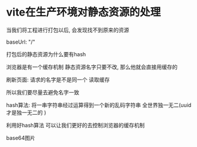 # vite在生产环境对静态资源的处理

当我们将工程进行打包以后, 会发现找不到原来的资源

baseUrl: "/"

打包后的静态资源为什么要有hash

浏览器是有一个缓存机制 静态资源名字只要不改, 那么他就会直接用缓存的

刷新页面: 请求的名字是不是同一个 读取缓存 

所以我们要尽量去避免名字一致

hash算法: 将一串字符串经过运算得到一个新的乱码字符串 全世界独一无二(uuid才是独一无二的 )

利用好hash算法 可以让我们更好的去控制浏览器的缓存机制

base64图片 